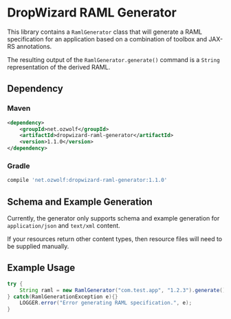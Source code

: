# DropWizard RAML Generator

This library contains a `RamlGenerator` class that will generate a RAML specification for an application based on a combination of toolbox and JAX-RS annotations.

The resulting output of the `RamlGenerator.generate()` command is a `String` representation of the derived RAML.

## Dependency

### Maven

```xml
<dependency>
    <groupId>net.ozwolf</groupId>
    <artifactId>dropwizard-raml-generator</artifactId>
    <version>1.1.0</version>
</dependency>
```

### Gradle

```gradle
compile 'net.ozwolf:dropwizard-raml-generator:1.1.0'
```

## Schema and Example Generation

Currently, the generator only supports schema and example generation for `application/json` and `text/xml` content.

If your resources return other content types, then resource files will need to be supplied manually.

## Example Usage

```java
try {
    String raml = new RamlGenerator("com.test.app", "1.2.3").generate();
} catch(RamlGenerationException e){}
    LOGGER.error("Error generating RAML specification.", e);
}
```